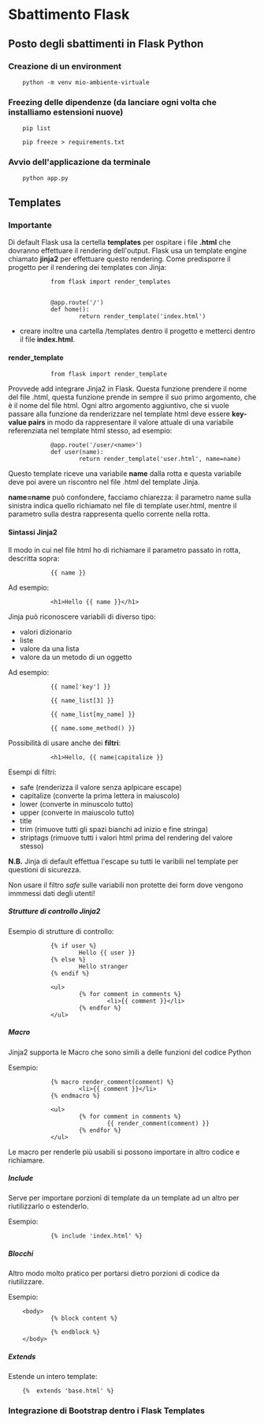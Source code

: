 # Sbattimento Flask

## Posto degli sbattimenti in Flask Python

### Creazione di un environment

        python -m venv mio-ambiente-virtuale

### Freezing delle dipendenze (da lanciare ogni volta che installiamo estensioni nuove)

        pip list

        pip freeze > requirements.txt

### Avvio dell'applicazione da terminale

        python app.py

## Templates

### Importante

Di default Flask usa la certella **templates** per ospitare i file **.html** che dovranno effettuare il rendering dell'output. Flask usa un template engine chiamato **jinja2** per effettuare questo rendering. Come predisporre il progetto per il rendering dei templates con Jinja:

                from flask import render_templates


                @app.route('/')
                def home():
                        return render_template('index.html')

- creare inoltre una cartella /templates dentro il progetto e metterci dentro il file **index.html**.

#### render_template

                from flask import render_template

Provvede add integrare Jinja2 in Flask. Questa funzione prendere il nome del file .html, questa funzione prende in sempre il suo primo argomento, che è il nome del file html. Ogni altro argomento aggiuntivo, che si vuole passare alla funzione da renderizzare nel template html deve essere **key-value pairs** in modo da rappresentare il valore attuale di una variabile referenziata nel template html stesso, ad esempio:

                @app.route('/user/<name>')
                def user(name):
                        return render_template('user.html', name=name)

Questo template riceve una variabile **name** dalla rotta e questa variabile deve poi avere un riscontro nel file .html del template Jinja.

**name=name** può confondere, facciamo chiarezza: il parametro name sulla sinistra indica quello richiamato nel file di template user.html, mentre il parametro sulla destra rappresenta quello corrente nella rotta.

#### Sintassi Jinja2

Il modo in cui nel file html ho di richiamare il parametro passato in rotta, descritta sopra:

                {{ name }}

Ad esempio:

                <h1>Hello {{ name }}</h1>

Jinja può riconoscere variabili di diverso tipo:

- valori dizionario
- liste
- valore da una lista
- valore da un metodo di un oggetto

Ad esempio:

                {{ name['key'] }}

                {{ name_list[3] }}

                {{ name_list[my_name] }}

                {{ name.some_method() }}

Possibilità di usare anche dei **filtri**:

                <h1>Hello, {{ name|capitalize }}

Esempi di filtri:

- safe (renderizza il valore senza aplpicare escape)
- capitalize (converte la prima lettera in maiuscolo)
- lower (converte in minuscolo tutto)
- upper (converte in maiuscolo tutto)
- title
- trim (rimuove tutti gli spazi bianchi ad inizio e fine stringa)
- striptags (rimuove tutti i valori html prima del rendering del valore stesso)

**N.B.** Jinja di default effettua l'escape su tutti le varibili nel template per questioni di sicurezza.

Non usare il filtro *safe* sulle variabili non protette dei form dove vengono immmessi dati degli utenti!

##### Strutture di controllo Jinja2

Esempio di strutture di controllo:

                {% if user %}
                        Hello {{ user }}
                {% else %}
                        Hello stranger
                {% endif %}

                <ul>
                        {% for comment in comments %}
                                <li>{{ comment }}</li>
                        {% endfor %}
                </ul>

##### Macro

Jinja2 supporta le Macro che sono simili a delle funzioni del codice Python

Esempio:

                {% macro render_comment(comment) %}
                        <li>{{ comment }}</li>
                {% endmacro %}

                <ul>
                        {% for comment in comments %}
                                {{ render_comment(comment) }}
                        {% endfor %}
                </ul>

Le macro per renderle più usabili si possono importare in altro codice e richiamare.

##### Include

Serve per importare porzioni di template da un template ad un altro per riutilizzarlo o estenderlo.

Esempio:

                {% include 'index.html' %}

##### Blocchi

Altro modo molto pratico per portarsi dietro porzioni di codice da riutilizzare.

Esempio:

        <body>
                {% block content %}

                {% endblock %}
        </body>

##### Extends

Estende un intero template:

        {%  extends 'base.html' %}

### Integrazione di Bootstrap dentro i Flask Templates
